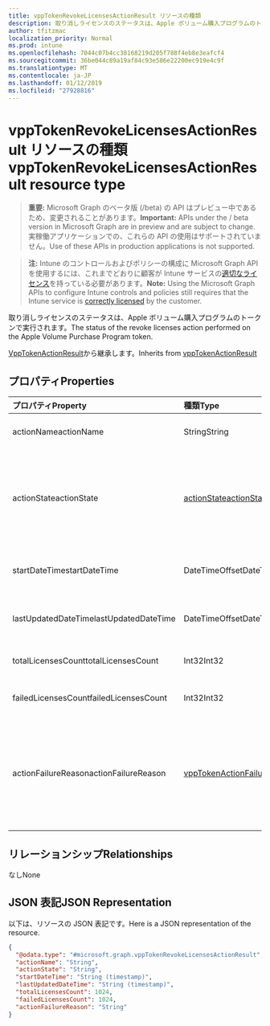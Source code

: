 ```yaml
---
title: vppTokenRevokeLicensesActionResult リソースの種類
description: 取り消しライセンスのステータスは、Apple ボリューム購入プログラムのトークンで実行されます。
author: tfitzmac
localization_priority: Normal
ms.prod: intune
ms.openlocfilehash: 7044c07b4cc38168219d205f788f4eb8e3eafcf4
ms.sourcegitcommit: 36be044c89a19af84c93e586e22200ec919e4c9f
ms.translationtype: MT
ms.contentlocale: ja-JP
ms.lasthandoff: 01/12/2019
ms.locfileid: "27928816"
---
```

# <a name="vpptokenrevokelicensesactionresult-resource-type"></a><span data-ttu-id="bf96c-103">vppTokenRevokeLicensesActionResult リソースの種類</span><span class="sxs-lookup"><span data-stu-id="bf96c-103">vppTokenRevokeLicensesActionResult resource type</span></span>

> <span data-ttu-id="bf96c-104">**重要:** Microsoft Graph のベータ版 (/beta) の API はプレビュー中であるため、変更されることがあります。</span><span class="sxs-lookup"><span data-stu-id="bf96c-104">**Important:** APIs under the / beta version in Microsoft Graph are in preview and are subject to change.</span></span> <span data-ttu-id="bf96c-105">実稼働アプリケーションでの、これらの API の使用はサポートされていません。</span><span class="sxs-lookup"><span data-stu-id="bf96c-105">Use of these APIs in production applications is not supported.</span></span>

> <span data-ttu-id="bf96c-106">**注:** Intune のコントロールおよびポリシーの構成に Microsoft Graph API を使用するには、これまでどおりに顧客が Intune サービスの[適切なライセンス](https://go.microsoft.com/fwlink/?linkid=839381)を持っている必要があります。</span><span class="sxs-lookup"><span data-stu-id="bf96c-106">**Note:** Using the Microsoft Graph APIs to configure Intune controls and policies still requires that the Intune service is [correctly licensed](https://go.microsoft.com/fwlink/?linkid=839381) by the customer.</span></span>

<span data-ttu-id="bf96c-107">取り消しライセンスのステータスは、Apple ボリューム購入プログラムのトークンで実行されます。</span><span class="sxs-lookup"><span data-stu-id="bf96c-107">The status of the revoke licenses action performed on the Apple Volume Purchase Program token.</span></span>

<span data-ttu-id="bf96c-108">[VppTokenActionResult](../resources/intune-onboarding-vpptokenactionresult.md)から継承します。</span><span class="sxs-lookup"><span data-stu-id="bf96c-108">Inherits from [vppTokenActionResult](../resources/intune-onboarding-vpptokenactionresult.md)</span></span>

## <a name="properties"></a><span data-ttu-id="bf96c-109">プロパティ</span><span class="sxs-lookup"><span data-stu-id="bf96c-109">Properties</span></span>
|<span data-ttu-id="bf96c-110">プロパティ</span><span class="sxs-lookup"><span data-stu-id="bf96c-110">Property</span></span>|<span data-ttu-id="bf96c-111">種類</span><span class="sxs-lookup"><span data-stu-id="bf96c-111">Type</span></span>|<span data-ttu-id="bf96c-112">説明</span><span class="sxs-lookup"><span data-stu-id="bf96c-112">Description</span></span>|
|:---|:---|:---|
|<span data-ttu-id="bf96c-113">actionName</span><span class="sxs-lookup"><span data-stu-id="bf96c-113">actionName</span></span>|<span data-ttu-id="bf96c-114">String</span><span class="sxs-lookup"><span data-stu-id="bf96c-114">String</span></span>|<span data-ttu-id="bf96c-115">[VppTokenActionResult](../resources/intune-onboarding-vpptokenactionresult.md)からアクション名継承</span><span class="sxs-lookup"><span data-stu-id="bf96c-115">Action name Inherited from [vppTokenActionResult](../resources/intune-onboarding-vpptokenactionresult.md)</span></span>|
|<span data-ttu-id="bf96c-116">actionState</span><span class="sxs-lookup"><span data-stu-id="bf96c-116">actionState</span></span>|[<span data-ttu-id="bf96c-117">actionState</span><span class="sxs-lookup"><span data-stu-id="bf96c-117">actionState</span></span>](../resources/intune-shared-actionstate.md)|<span data-ttu-id="bf96c-118">[VppTokenActionResult](../resources/intune-onboarding-vpptokenactionresult.md)から継承される、アクションの状態です。</span><span class="sxs-lookup"><span data-stu-id="bf96c-118">State of the action Inherited from [vppTokenActionResult](../resources/intune-onboarding-vpptokenactionresult.md).</span></span> <span data-ttu-id="bf96c-119">可能な値は、`none`、`pending`、`canceled`、`active`、`done`、`failed`、`notSupported` です。</span><span class="sxs-lookup"><span data-stu-id="bf96c-119">Possible values are: `none`, `pending`, `canceled`, `active`, `done`, `failed`, `notSupported`.</span></span>|
|<span data-ttu-id="bf96c-120">startDateTime</span><span class="sxs-lookup"><span data-stu-id="bf96c-120">startDateTime</span></span>|<span data-ttu-id="bf96c-121">DateTimeOffset</span><span class="sxs-lookup"><span data-stu-id="bf96c-121">DateTimeOffset</span></span>|<span data-ttu-id="bf96c-122">アクションが開始された時刻[vppTokenActionResult](../resources/intune-onboarding-vpptokenactionresult.md)から継承されました。</span><span class="sxs-lookup"><span data-stu-id="bf96c-122">Time the action was initiated Inherited from [vppTokenActionResult](../resources/intune-onboarding-vpptokenactionresult.md)</span></span>|
|<span data-ttu-id="bf96c-123">lastUpdatedDateTime</span><span class="sxs-lookup"><span data-stu-id="bf96c-123">lastUpdatedDateTime</span></span>|<span data-ttu-id="bf96c-124">DateTimeOffset</span><span class="sxs-lookup"><span data-stu-id="bf96c-124">DateTimeOffset</span></span>|<span data-ttu-id="bf96c-125">動作状態が最後に[vppTokenActionResult](../resources/intune-onboarding-vpptokenactionresult.md)からの継承の更新</span><span class="sxs-lookup"><span data-stu-id="bf96c-125">Time the action state was last updated Inherited from [vppTokenActionResult](../resources/intune-onboarding-vpptokenactionresult.md)</span></span>|
|<span data-ttu-id="bf96c-126">totalLicensesCount</span><span class="sxs-lookup"><span data-stu-id="bf96c-126">totalLicensesCount</span></span>|<span data-ttu-id="bf96c-127">Int32</span><span class="sxs-lookup"><span data-stu-id="bf96c-127">Int32</span></span>|<span data-ttu-id="bf96c-128">無効にしようとしていたライセンスの数のカウントです。</span><span class="sxs-lookup"><span data-stu-id="bf96c-128">A count of the number of licenses that were attempted to revoke.</span></span>|
|<span data-ttu-id="bf96c-129">failedLicensesCount</span><span class="sxs-lookup"><span data-stu-id="bf96c-129">failedLicensesCount</span></span>|<span data-ttu-id="bf96c-130">Int32</span><span class="sxs-lookup"><span data-stu-id="bf96c-130">Int32</span></span>|<span data-ttu-id="bf96c-131">取り消しに失敗したライセンスの数のカウントです。</span><span class="sxs-lookup"><span data-stu-id="bf96c-131">A count of the number of licenses that failed to revoke.</span></span>|
|<span data-ttu-id="bf96c-132">actionFailureReason</span><span class="sxs-lookup"><span data-stu-id="bf96c-132">actionFailureReason</span></span>|[<span data-ttu-id="bf96c-133">vppTokenActionFailureReason</span><span class="sxs-lookup"><span data-stu-id="bf96c-133">vppTokenActionFailureReason</span></span>](../resources/intune-shared-vpptokenactionfailurereason.md)|<span data-ttu-id="bf96c-134">取り消しライセンス操作が失敗した理由です。</span><span class="sxs-lookup"><span data-stu-id="bf96c-134">The reason for the revoke licenses action failure.</span></span> <span data-ttu-id="bf96c-135">可能な値は、`none`、`appleFailure`、`internalError`、`expiredVppToken`、`expiredApplePushNotificationCertificate` です。</span><span class="sxs-lookup"><span data-stu-id="bf96c-135">Possible values are: `none`, `appleFailure`, `internalError`, `expiredVppToken`, `expiredApplePushNotificationCertificate`.</span></span>|

## <a name="relationships"></a><span data-ttu-id="bf96c-136">リレーションシップ</span><span class="sxs-lookup"><span data-stu-id="bf96c-136">Relationships</span></span>
<span data-ttu-id="bf96c-137">なし</span><span class="sxs-lookup"><span data-stu-id="bf96c-137">None</span></span>
## <a name="json-representation"></a><span data-ttu-id="bf96c-138">JSON 表記</span><span class="sxs-lookup"><span data-stu-id="bf96c-138">JSON Representation</span></span>
<span data-ttu-id="bf96c-139">以下は、リソースの JSON 表記です。</span><span class="sxs-lookup"><span data-stu-id="bf96c-139">Here is a JSON representation of the resource.</span></span>
<!-- {
  "blockType": "resource",
  "@odata.type": "microsoft.graph.vppTokenRevokeLicensesActionResult"
}
-->
``` json
{
  "@odata.type": "#microsoft.graph.vppTokenRevokeLicensesActionResult",
  "actionName": "String",
  "actionState": "String",
  "startDateTime": "String (timestamp)",
  "lastUpdatedDateTime": "String (timestamp)",
  "totalLicensesCount": 1024,
  "failedLicensesCount": 1024,
  "actionFailureReason": "String"
}
```





